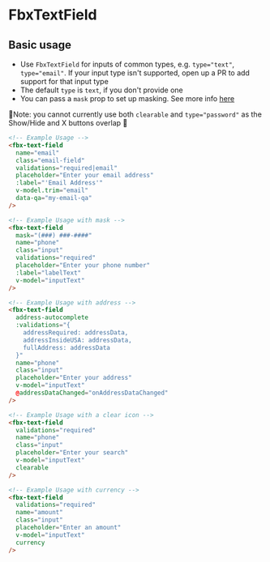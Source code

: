 # FbxTextField

## Basic usage

- Use `FbxTextField` for inputs of common types, e.g. `type="text"`, `type="email"`. If your input type isn't supported, open up a PR to add support for that input type
- The default `type` is `text`, if you don't provide one
- You can pass a `mask` prop to set up masking. See more info [here](https://www.npmjs.com/package/v-mask)

🚨Note: you cannot currently use both `clearable` and `type="password"` as the Show/Hide and X buttons overlap 🚨

```html
<!-- Example Usage -->
<fbx-text-field
  name="email"
  class="email-field"
  validations="required|email"
  placeholder="Enter your email address"
  :label="'Email Address'"
  v-model.trim="email"
  data-qa="my-email-qa"
/>

<!-- Example Usage with mask -->
<fbx-text-field
  mask="(###) ###-####"
  name="phone"
  class="input"
  validations="required"
  placeholder="Enter your phone number"
  :label="labelText"
  v-model="inputText"
/>

<!-- Example Usage with address -->
<fbx-text-field
  address-autocomplete
  :validations="{
    addressRequired: addressData,
    addressInsideUSA: addressData,
    fullAddress: addressData
  }"
  name="phone"
  class="input"
  placeholder="Enter your address"
  v-model="inputText"
  @addressDataChanged="onAddressDataChanged"
/>

<!-- Example Usage with a clear icon -->
<fbx-text-field
  validations="required"
  name="phone"
  class="input"
  placeholder="Enter your search"
  v-model="inputText"
  clearable
/>

<!-- Example Usage with currency -->
<fbx-text-field
  validations="required"
  name="amount"
  class="input"
  placeholder="Enter an amount"
  v-model="inputText"
  currency
/>
```

<!-- Example Usage with editable field -->
<fbx-text-field
  validations="required"
  name="word"
  class="input"
  placeholder="Enter a word"
  v-model="inputText"
  editable
/>
```
